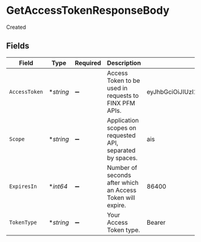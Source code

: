# GetAccessTokenResponseBody

Created


## Fields

| Field                                                         | Type                                                          | Required                                                      | Description                                                   | Example                                                       |
| ------------------------------------------------------------- | ------------------------------------------------------------- | ------------------------------------------------------------- | ------------------------------------------------------------- | ------------------------------------------------------------- |
| `AccessToken`                                                 | **string*                                                     | :heavy_minus_sign:                                            | Access Token to be used in requests to FINX PFM APIs.         | eyJhbGciOiJIUzI1.SflKxwRJSMeKKF2QT4fwpMeJf36P.Ok6yJV_adQssw5c |
| `Scope`                                                       | **string*                                                     | :heavy_minus_sign:                                            | Application scopes on requested API, separated by spaces.     | ais                                                           |
| `ExpiresIn`                                                   | **int64*                                                      | :heavy_minus_sign:                                            | Number of seconds after which an Access Token will expire.    | 86400                                                         |
| `TokenType`                                                   | **string*                                                     | :heavy_minus_sign:                                            | Your Access Token type.                                       | Bearer                                                        |